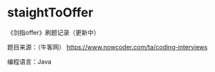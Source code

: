 # staightToOffer

《剑指offer》刷题记录（更新中）

题目来源：（牛客网） https://www.nowcoder.com/ta/coding-interviews  

编程语言：Java

